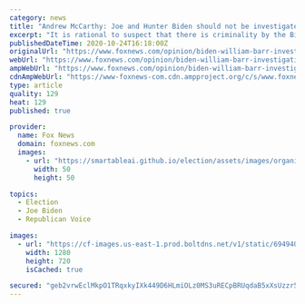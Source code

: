```yaml
---
category: news
title: "Andrew McCarthy: Joe and Hunter Biden should not be investigated by special counsel"
excerpt: "It is rational to suspect that there is criminality by the Bidens, but there is no good reason to appoint a special counsel to investigate them."
publishedDateTime: 2020-10-24T16:18:00Z
originalUrl: "https://www.foxnews.com/opinion/biden-william-barr-investigation-trump-andrew-mccarthy"
webUrl: "https://www.foxnews.com/opinion/biden-william-barr-investigation-trump-andrew-mccarthy"
ampWebUrl: "https://www.foxnews.com/opinion/biden-william-barr-investigation-trump-andrew-mccarthy.amp"
cdnAmpWebUrl: "https://www-foxnews-com.cdn.ampproject.org/c/s/www.foxnews.com/opinion/biden-william-barr-investigation-trump-andrew-mccarthy.amp"
type: article
quality: 129
heat: 129
published: true

provider:
  name: Fox News
  domain: foxnews.com
  images:
    - url: "https://smartableai.github.io/election/assets/images/organizations/foxnews.com-50x50.jpg"
      width: 50
      height: 50

topics:
  - Election
  - Joe Biden
  - Republican Voice

images:
  - url: "https://cf-images.us-east-1.prod.boltdns.net/v1/static/694940094001/b7e19920-b833-49ed-9574-7dc78461ce26/938078d1-cb21-4eba-ade0-74b306486e6b/1280x720/match/image.jpg"
    width: 1280
    height: 720
    isCached: true

secured: "geb2vrwEclMkpO1TRqxkyIXk449D6HLmiOLz0MS3uRECpBRUqdaB5xXsUzzr5vy2Sjp+DPE3ggQEfnSPs3WeHu/Rpq2qIJQouDbfqUPfrTsKFnWwUZ38a1WuKk2dKSBRdw9NK/cCkIeyKdx5DRa/gco8jGN+PYi3bU2yk7zR2JZ5exSnBL514TldWJaCJyJoX3A/jO+XY4RykJtKHEgh5Em8iL2FyfMYYXeXqfleTd/t6wtaJ05bloqYhQL4889iiO00+JzgMRLY7b6ZIzycAoPcX2v34w0A9VOlpYPq9qt2ehGleG1P6ksz8U7w7bg0f3wxQH/geGT3Xxw9fOOj2ws2pCQmc1sMS6NxSjakhxo=;8Uu9cEzGR2FteGItM8A2Fw=="
---
```



